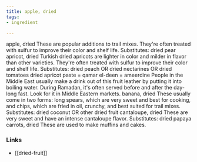 ```yaml
---
title: apple, dried
tags:
- ingredient

---
```

apple, dried These are popular additions to trail mixes. They're often treated with sulfur to improve their color and shelf life. Substitutes: dried pear apricot, dried Turkish dried apricots are lighter in color and milder in flavor than other varieties. They're often treated with sulfur to improve their color and shelf life. Substitutes: dried peach OR dried nectarines OR dried tomatoes dried apricot paste = qamar el-deen = ameerdine People in the Middle East usually make a drink out of this fruit leather by putting it into boiling water. During Ramadan, it's often served before and after the day-long fast. Look for it in Middle Eastern markets. banana, dried These usually come in two forms: long spears, which are very sweet and best for cooking, and chips, which are fried in oil, crunchy, and best suited for trail mixes. Substitutes: dried coconut OR other dried fruit cantaloupe, dried These are very sweet and have an intense cantaloupe flavor. Substitutes: dried papaya carrots, dried These are used to make muffins and cakes.

### Links

* [[dried-fruit]]
